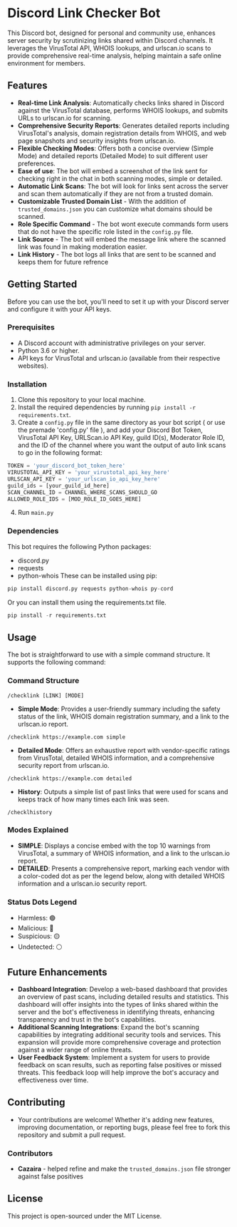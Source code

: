 # Discord Link Checker Bot

This Discord bot, designed for personal and community use, enhances server security by scrutinizing links shared within Discord channels. It leverages the VirusTotal API, WHOIS lookups, and urlscan.io scans to provide comprehensive real-time analysis, helping maintain a safe online environment for members.

## Features

- **Real-time Link Analysis**: Automatically checks links shared in Discord against the VirusTotal database, performs WHOIS lookups, and submits URLs to urlscan.io for scanning.
- **Comprehensive Security Reports**: Generates detailed reports including VirusTotal's analysis, domain registration details from WHOIS, and web page snapshots and security insights from urlscan.io.
- **Flexible Checking Modes**: Offers both a concise overview (Simple Mode) and detailed reports (Detailed Mode) to suit different user preferences.
- **Ease of use**: The bot will embed a screenshot of the link sent for checking right in the chat in both scanning modes, simple or detailed.
- **Automatic Link Scans**: The bot will look for links sent across the server and scan them automatically if they are not from a trusted domain.
- **Customizable Trusted Domain List** - With the addition of `trusted_domains.json` you can customize what domains should be scanned.
- **Role Specific Command** - The bot wont execute commands form users that do not have the specific role listed in the `config.py` file.
- **Link Source** - The bot will embed the message link where the scanned link was found in making moderation easier.
- **Link History** - The bot logs all links that are sent to be scanned and keeps them for future refrence

## Getting Started

Before you can use the bot, you'll need to set it up with your Discord server and configure it with your API keys.

### Prerequisites

- A Discord account with administrative privileges on your server.
- Python 3.6 or higher.
- API keys for VirusTotal and urlscan.io (available from their respective websites).

### Installation

1. Clone this repository to your local machine.
2. Install the required dependencies by running `pip install -r requirements.txt`.
3. Create a `config.py` file in the same directory as your bot script ( or use the premade 'config.py' file ), and add your Discord Bot Token, VirusTotal API Key, URLScan.io API Key, guild ID(s), Moderator Role ID, and the ID of the channel where you want the output of auto link scans to go in the following format:

```python
TOKEN = 'your_discord_bot_token_here'
VIRUSTOTAL_API_KEY = 'your_virustotal_api_key_here'
URLSCAN_API_KEY = 'your_urlscan_io_api_key_here'
guild_ids = [your_guild_id_here]
SCAN_CHANNEL_ID = CHANNEL_WHERE_SCANS_SHOULD_GO
ALLOWED_ROLE_IDS = [MOD_ROLE_ID_GOES_HERE]
```
4. Run `main.py`

### Dependencies

This bot requires the following Python packages:
- discord.py
- requests
- python-whois
These can be installed using pip:

```python
pip install discord.py requests python-whois py-cord
```

Or you can install them using the requirements.txt file.

```python
pip install -r requirements.txt
```
## Usage

The bot is straightforward to use with a simple command structure. It supports the following command:

### Command Structure

`/checklink [LINK] [MODE]`

- **Simple Mode**: Provides a user-friendly summary including the safety status of the link, WHOIS domain registration summary, and a link to the urlscan.io report.

`/checklink https://example.com simple`

- **Detailed Mode**: Offers an exhaustive report with vendor-specific ratings from VirusTotal, detailed WHOIS information, and a comprehensive security report from urlscan.io.

`/checklink https://example.com detailed`

- **History**: Outputs a simple list of past links that were used for scans and keeps track of how many times each link was seen.

`/checklhistory`

### Modes Explained
- **SIMPLE**: Displays a concise embed with the top 10 warnings from VirusTotal, a summary of WHOIS information, and a link to the urlscan.io report.
- **DETAILED**: Presents a comprehensive report, marking each vendor with a color-coded dot as per the legend below, along with detailed WHOIS information and a urlscan.io security report.

### Status Dots Legend

- Harmless: 🟢
- Malicious: 🔴
- Suspicious: 🟡
- Undetected: ⚪

## Future Enhancements

- **Dashboard Integration**: Develop a web-based dashboard that provides an overview of past scans, including detailed results and statistics. This dashboard will offer insights into the types of links shared within the server and the bot's effectiveness in identifying threats, enhancing transparency and trust in the bot's capabilities.
- **Additional Scanning Integrations**: Expand the bot's scanning capabilities by integrating additional security tools and services. This expansion will provide more comprehensive coverage and protection against a wider range of online threats.
- **User Feedback System**: Implement a system for users to provide feedback on scan results, such as reporting false positives or missed threats. This feedback loop will help improve the bot's accuracy and effectiveness over time.

## Contributing

- Your contributions are welcome! Whether it's adding new features, improving documentation, or reporting bugs, please feel free to fork this repository and submit a pull request.

### Contributors

- **Cazaira** - helped refine and make the `trusted_domains.json` file stronger against false positives

## License

This project is open-sourced under the MIT License.

